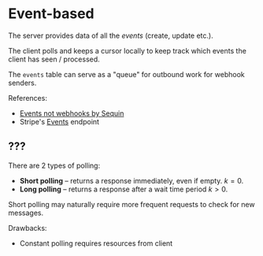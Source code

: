 # Event-based

The server provides data of all the _events_ (create, update etc.).

The client polls and keeps a cursor locally to keep track which events the client has seen / processed.

The `events` table can serve as a "queue" for outbound work for webhook senders.

References:
* [Events not webhooks by Sequin](https://blog.sequin.io/events-not-webhooks/)
* Stripe's [Events](https://stripe.com/docs/api/events) endpoint

## ???

There are 2 types of polling:

- **Short polling** – returns a response immediately, even if empty. $k = 0$.
- **Long polling** – returns a response after a wait time period $k > 0$.

Short polling may naturally require more frequent requests to check for new messages.

Drawbacks:
* Constant polling requires resources from client
